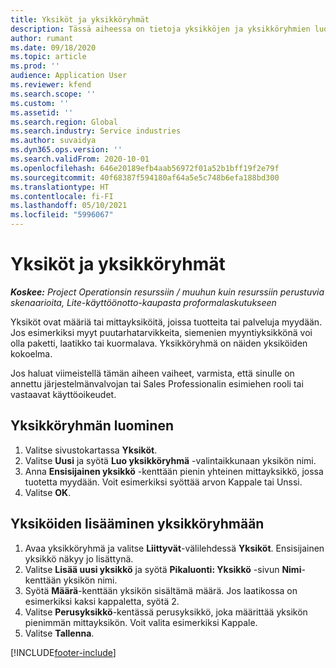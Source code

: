 ```yaml
---
title: Yksiköt ja yksikköryhmät
description: Tässä aiheessa on tietoja yksikköjen ja yksikköryhmien luomisesta Dynamics 365 Project Operationsissa.
author: rumant
ms.date: 09/18/2020
ms.topic: article
ms.prod: ''
audience: Application User
ms.reviewer: kfend
ms.search.scope: ''
ms.custom: ''
ms.assetid: ''
ms.search.region: Global
ms.search.industry: Service industries
ms.author: suvaidya
ms.dyn365.ops.version: ''
ms.search.validFrom: 2020-10-01
ms.openlocfilehash: 646e20189efb4aab56972f01a52b1bff19f2e79f
ms.sourcegitcommit: 40f68387f594180af64a5e5c748b6efa188bd300
ms.translationtype: HT
ms.contentlocale: fi-FI
ms.lasthandoff: 05/10/2021
ms.locfileid: "5996067"
---
```

# <a name="units-and-unit-groups"></a>Yksiköt ja yksikköryhmät

_**Koskee:** Project Operationsin resurssiin / muuhun kuin resurssiin perustuvia skenaarioita, Lite-käyttöönotto-kaupasta proformalaskutukseen_

Yksiköt ovat määriä tai mittayksiköitä, joissa tuotteita tai palveluja myydään. Jos esimerkiksi myyt puutarhatarvikkeita, siemenien myyntiyksikkönä voi olla paketti, laatikko tai kuormalava. Yksikköryhmä on näiden yksiköiden kokoelma.

Jos haluat viimeistellä tämän aiheen vaiheet, varmista, että sinulle on annettu järjestelmänvalvojan tai Sales Professionalin esimiehen rooli tai vastaavat käyttöoikeudet.

## <a name="create-a-unit-group"></a>Yksikköryhmän luominen

1. Valitse sivustokartassa **Yksiköt**.
2. Valitse **Uusi** ja syötä **Luo yksikköryhmä** -valintaikkunaan yksikön nimi.
3. Anna **Ensisijainen yksikkö** -kenttään pienin yhteinen mittayksikkö, jossa tuotetta myydään. Voit esimerkiksi syöttää arvon Kappale tai Unssi.
4. Valitse **OK**.

## <a name="add-units-to-a-unit-group"></a>Yksiköiden lisääminen yksikköryhmään

1. Avaa yksikköryhmä ja valitse **Liittyvät**-välilehdessä **Yksiköt**. Ensisijainen yksikkö näkyy jo lisättynä.
2. Valitse **Lisää uusi yksikkö** ja syötä **Pikaluonti: Yksikkö** -sivun **Nimi**-kenttään yksikön nimi.
3. Syötä **Määrä**-kenttään yksikön sisältämä määrä. Jos laatikossa on esimerkiksi kaksi kappaletta, syötä 2. 
4. Valitse **Perusyksikkö**-kentässä perusyksikkö, joka määrittää yksikön pienimmän mittayksikön. Voit valita esimerkiksi Kappale.
5. Valitse **Tallenna**.


[!INCLUDE[footer-include](../includes/footer-banner.md)]